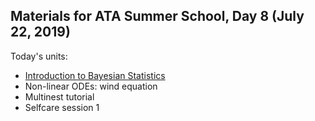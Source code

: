 ## Materials for ATA Summer School, Day 8 (July 22, 2019)
  
Today's units:

* [Introduction to Bayesian Statistics][bayesnotes]
* Non-linear ODEs: wind equation
* Multinest tutorial
* Selfcare session 1

[bayesnotes]: https://github.com/collectiveastronomy/ATAMaterials/blob/master/day08/BayesianStatistics.md

